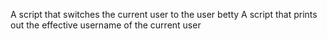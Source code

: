 A script that switches the current user to the user betty
A script that prints out the effective username of the current user
